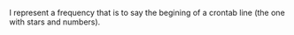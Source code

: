 I represent a frequency that is to say the begining of a crontab line (the one with stars and numbers).